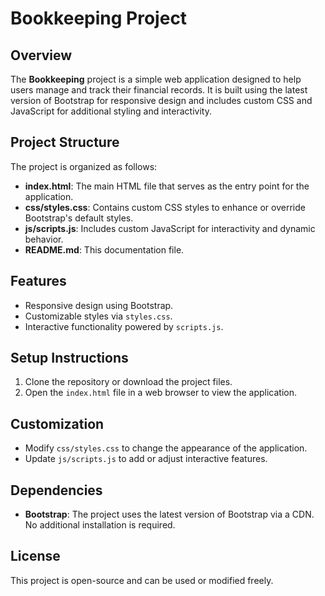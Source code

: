 # Bookkeeping Project

## Overview
The **Bookkeeping** project is a simple web application designed to help users manage and track their financial records. It is built using the latest version of Bootstrap for responsive design and includes custom CSS and JavaScript for additional styling and interactivity.

## Project Structure
The project is organized as follows:

- **index.html**: The main HTML file that serves as the entry point for the application.
- **css/styles.css**: Contains custom CSS styles to enhance or override Bootstrap's default styles.
- **js/scripts.js**: Includes custom JavaScript for interactivity and dynamic behavior.
- **README.md**: This documentation file.

## Features
- Responsive design using Bootstrap.
- Customizable styles via `styles.css`.
- Interactive functionality powered by `scripts.js`.

## Setup Instructions
1. Clone the repository or download the project files.
2. Open the `index.html` file in a web browser to view the application.

## Customization
- Modify `css/styles.css` to change the appearance of the application.
- Update `js/scripts.js` to add or adjust interactive features.

## Dependencies
- **Bootstrap**: The project uses the latest version of Bootstrap via a CDN. No additional installation is required.

## License
This project is open-source and can be used or modified freely.
